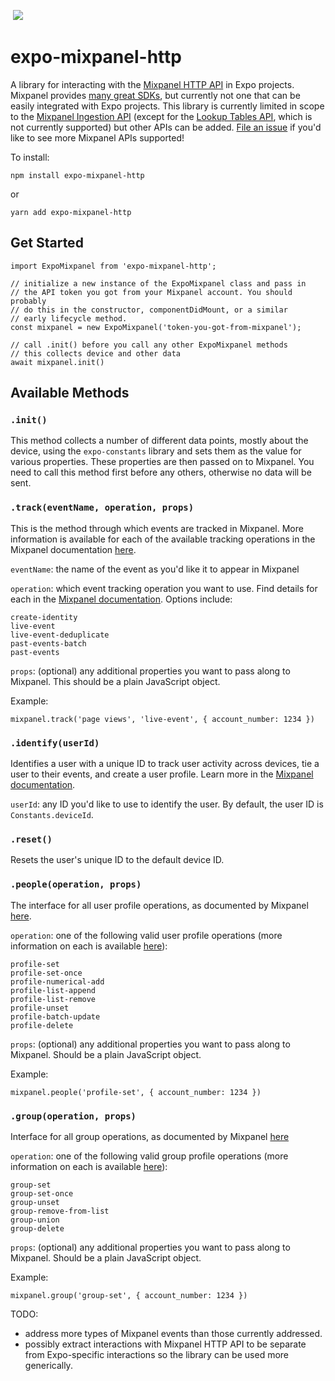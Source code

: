 [![<CircleCI>](https://circleci.com/gh/julienfitz/expo-mixpanel.svg?style=shield)](https://app.circleci.com/pipelines/github/julienfitz/expo-mixpanel)
![](https://img.shields.io/badge/dynamic/json?color=blue&label=version&query=%24.version&url=https%3A%2F%2Fraw.githubusercontent.com%2Fjulienfitz%2Fexpo-mixpanel%2Fmain%2Fpackage.json)

# expo-mixpanel-http

A library for interacting with the [Mixpanel HTTP API](https://developer.mixpanel.com/reference/overview) in Expo projects. Mixpanel provides [many great SDKs](https://developer.mixpanel.com/docs/implement-mixpanel), but currently not one that can be easily integrated with Expo projects. This library is currently limited in scope to the [Mixpanel Ingestion API](https://developer.mixpanel.com/reference/ingestion-api) (except for the [Lookup Tables API](https://developer.mixpanel.com/reference/lookup-tables), which is not currently supported) but other APIs can be added. [File an issue](https://github.com/julienfitz/expo-mixpanel/issues/new) if you'd like to see more Mixpanel APIs supported!

To install:

`npm install expo-mixpanel-http`

or

`yarn add expo-mixpanel-http`

## Get Started

```
import ExpoMixpanel from 'expo-mixpanel-http';

// initialize a new instance of the ExpoMixpanel class and pass in
// the API token you got from your Mixpanel account. You should probably
// do this in the constructor, componentDidMount, or a similar
// early lifecycle method.
const mixpanel = new ExpoMixpanel('token-you-got-from-mixpanel');

// call .init() before you call any other ExpoMixpanel methods
// this collects device and other data 
await mixpanel.init()
```

## Available Methods

### `.init()`

This method collects a number of different data points, mostly about the device, using the `expo-constants` library and sets them as the value for various properties. These properties are then passed on to Mixpanel. You need to call this method first before any others, otherwise no data will be sent.

### `.track(eventName, operation, props)`

This is the method through which events are tracked in Mixpanel. More information is available for each of the available tracking operations in the Mixpanel documentation [here](https://developer.mixpanel.com/reference/events#track-event).

`eventName`: the name of the event as you'd like it to appear in Mixpanel

`operation`: which event tracking operation you want to use. Find details for each in the [Mixpanel documentation](https://developer.mixpanel.com/reference/events#track-event). Options include:

`create-identity`  
`live-event`  
`live-event-deduplicate`  
`past-events-batch`  
`past-events`  

`props`: (optional) any additional properties you want to pass along to Mixpanel. This should be a plain JavaScript object.

Example:
```
mixpanel.track('page views', 'live-event', { account_number: 1234 })
```

### `.identify(userId)`

Identifies a user with a unique ID to track user activity across devices, tie a user to their events, and create a user profile. Learn more in the [Mixpanel documentation](https://developer.mixpanel.com/reference/identities#create-identity).

`userId`: any ID you'd like to use to identify the user. By default, the user ID is `Constants.deviceId`.

### `.reset()`

Resets the user's unique ID to the default device ID.

### `.people(operation, props)`

The interface for all user profile operations, as documented by Mixpanel [here](https://developer.mixpanel.com/reference/user-profiles).

`operation`: one of the following valid user profile operations (more information on each is available [here](https://developer.mixpanel.com/reference/user-profiles)):

`profile-set`  
`profile-set-once`  
`profile-numerical-add`  
`profile-list-append`  
`profile-list-remove`  
`profile-unset`  
`profile-batch-update`  
`profile-delete`  

`props`: (optional) any additional properties you want to pass along to Mixpanel. Should be a plain JavaScript object.

Example:
```
mixpanel.people('profile-set', { account_number: 1234 })
```

### `.group(operation, props)`

Interface for all group operations, as documented by Mixpanel [here](https://developer.mixpanel.com/reference/group-profiles)

`operation`: one of the following valid group profile operations (more information on each is available [here](https://developer.mixpanel.com/reference/group-profiles)):

`group-set`  
`group-set-once`  
`group-unset`  
`group-remove-from-list`  
`group-union`  
`group-delete`  

`props`: (optional) any additional properties you want to pass along to Mixpanel. Should be a plain JavaScript object.

Example:
```
mixpanel.group('group-set', { account_number: 1234 })
```


TODO:
- address more types of Mixpanel events than those currently addressed.
- possibly extract interactions with Mixpanel HTTP API to be separate from Expo-specific interactions so the library can be used more generically.